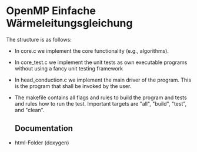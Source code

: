 # OpenMP Einfache Wärmeleitungsgleichung

The structure is as follows:
 - In core.c we implement the core functionality (e.g., algorithms).
 - In core_test.c we implement the unit tests as own executable programs without
   using a fancy unit testing framework 
 - In head_conduction.c we implement the main driver of the
   program. This is the program that shall be invoked by the user.
 - The makefile contains all flags and rules to build the program
   and tests and rules how to run the test. Important targets are
   "all", "build", "test", and "clean".

   ## Documentation
 - html-Folder (doxygen) 